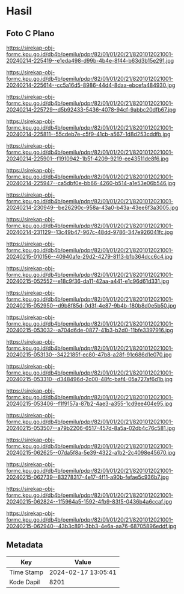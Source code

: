 # Hasil

## Foto C Plano

https://sirekap-obj-formc.kpu.go.id/db4b/pemilu/pdpr/82/01/01/20/21/8201012021001-20240214-225419--e1eda498-d99b-4b4e-8f44-b63d3b15e291.jpg

https://sirekap-obj-formc.kpu.go.id/db4b/pemilu/pdpr/82/01/01/20/21/8201012021001-20240214-225614--cc5a16d5-8986-44d4-8daa-ebcefa484930.jpg

https://sirekap-obj-formc.kpu.go.id/db4b/pemilu/pdpr/82/01/01/20/21/8201012021001-20240214-225729--d5b92433-5436-4078-94cf-9abbc20dfb67.jpg

https://sirekap-obj-formc.kpu.go.id/db4b/pemilu/pdpr/82/01/01/20/21/8201012021001-20240214-225811--55cdeb7e-c5f9-41cb-a567-1d8d253cddfb.jpg

https://sirekap-obj-formc.kpu.go.id/db4b/pemilu/pdpr/82/01/01/20/21/8201012021001-20240214-225901--f1910942-1b5f-4209-9219-ee43511de8f6.jpg

https://sirekap-obj-formc.kpu.go.id/db4b/pemilu/pdpr/82/01/01/20/21/8201012021001-20240214-225947--ca5dbf0e-bb66-4260-b514-a1e53e06b546.jpg

https://sirekap-obj-formc.kpu.go.id/db4b/pemilu/pdpr/82/01/01/20/21/8201012021001-20240214-230949--be26290c-958a-43a0-b43a-43ee6f3a3005.jpg

https://sirekap-obj-formc.kpu.go.id/db4b/pemilu/pdpr/82/01/01/20/21/8201012021001-20240214-231129--13c49b47-967c-48dd-9786-347e926041fc.jpg

https://sirekap-obj-formc.kpu.go.id/db4b/pemilu/pdpr/82/01/01/20/21/8201012021001-20240215-010156--40940afe-29d2-4279-8113-b1b364dcc6c4.jpg

https://sirekap-obj-formc.kpu.go.id/db4b/pemilu/pdpr/82/01/01/20/21/8201012021001-20240215-052552--e18c9f36-da11-42aa-a441-e1c96d61d331.jpg

https://sirekap-obj-formc.kpu.go.id/db4b/pemilu/pdpr/82/01/01/20/21/8201012021001-20240215-052950--d9b8f85d-0d3f-4e87-9b4b-180b8d0e5b50.jpg

https://sirekap-obj-formc.kpu.go.id/db4b/pemilu/pdpr/82/01/01/20/21/8201012021001-20240215-053032--a704d6de-0877-41b3-b2d0-11bfe3397916.jpg

https://sirekap-obj-formc.kpu.go.id/db4b/pemilu/pdpr/82/01/01/20/21/8201012021001-20240215-053130--3422185f-ec80-47b8-a28f-91c686d1e070.jpg

https://sirekap-obj-formc.kpu.go.id/db4b/pemilu/pdpr/82/01/01/20/21/8201012021001-20240215-053310--d348496d-2c00-48fc-baf4-05a727af6d1b.jpg

https://sirekap-obj-formc.kpu.go.id/db4b/pemilu/pdpr/82/01/01/20/21/8201012021001-20240215-053406--f1f9157a-87b2-4ae3-a355-1cd9ee404e95.jpg

https://sirekap-obj-formc.kpu.go.id/db4b/pemilu/pdpr/82/01/01/20/21/8201012021001-20240215-053507--a79b2206-6517-457d-8a5a-02db4c76c581.jpg

https://sirekap-obj-formc.kpu.go.id/db4b/pemilu/pdpr/82/01/01/20/21/8201012021001-20240215-062625--07da5f8a-5e39-4322-a1b2-2c4098e45670.jpg

https://sirekap-obj-formc.kpu.go.id/db4b/pemilu/pdpr/82/01/01/20/21/8201012021001-20240215-062739--83278317-4e17-4f11-a90b-fefae5c936b7.jpg

https://sirekap-obj-formc.kpu.go.id/db4b/pemilu/pdpr/82/01/01/20/21/8201012021001-20240215-062824--1f5964a5-1592-4fb9-83f5-0436b4a6ccaf.jpg

https://sirekap-obj-formc.kpu.go.id/db4b/pemilu/pdpr/82/01/01/20/21/8201012021001-20240215-062940--43b3c891-3bb3-4e6a-aa76-68705896eddf.jpg


## Metadata

| Key        | Value               |
| ---------- | ------------------- |
| Time Stamp | 2024-02-17 13:05:41 |
| Kode Dapil | 8201                |



